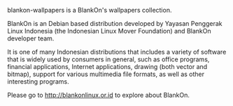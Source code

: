 blankon-wallpapers is a BlankOn's wallpapers collection.
 
BlankOn is an Debian based distribution developed by Yayasan Penggerak Linux Indonesia (the Indonesian Linux Mover Foundation) and BlankOn developer team.

It is one of many Indonesian distributions that includes a variety of software that is widely used by consumers in general, such as office programs, financial applications, Internet applications, drawing (both vector and bitmap), support for various multimedia file formats, as well as other interesting programs.

Please go to http://blankonlinux.or.id to explore about BlankOn.
